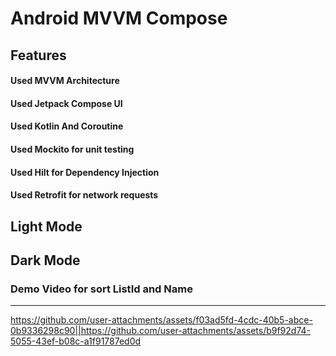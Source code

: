 # Android MVVM Compose 

## Features
#### Used MVVM Architecture
#### Used Jetpack Compose UI
#### Used Kotlin And Coroutine
#### Used Mockito for unit testing 
#### Used Hilt for Dependency Injection
#### Used Retrofit for network requests

## Light Mode

## Dark Mode

### Demo Video for sort ListId and Name
-----------------------------------------
https://github.com/user-attachments/assets/f03ad5fd-4cdc-40b5-abce-0b9336298c90||https://github.com/user-attachments/assets/b9f92d74-5055-43ef-b08c-a1f91787ed0d

